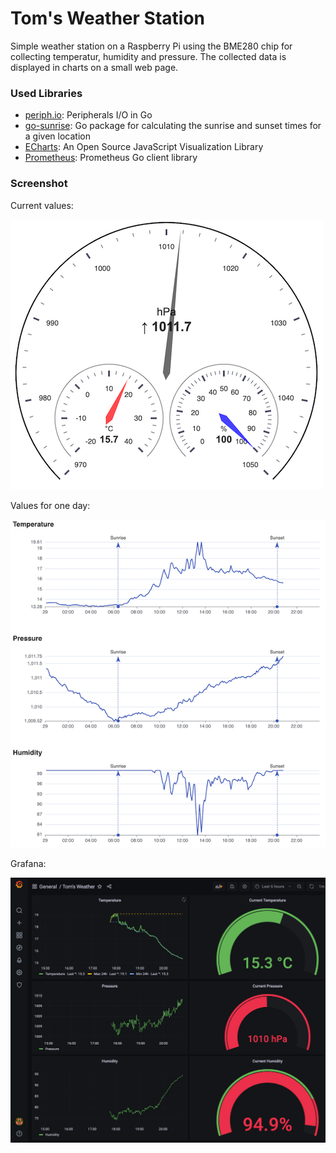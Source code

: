 # Tom's Weather Station

Simple weather station on a Raspberry Pi using the BME280 chip for collecting temperatur, humidity and pressure.
The collected data is displayed in charts on a small web page.

### Used Libraries

* [periph.io](https://periph.io/): Peripherals I/O in Go
* [go-sunrise](https://github.com/nathan-osman/go-sunrise): Go package for calculating the sunrise and sunset times for a given location
* [ECharts](https://echarts.apache.org/en/index.html): An Open Source JavaScript Visualization Library
* [Prometheus](github.com/prometheus/client_golang): Prometheus Go client library

### Screenshot

Current values:

![image](images/gauge.png)

Values for one day:

![image](images/timeseries.png)

Grafana:

![image](images/grafana.png)
